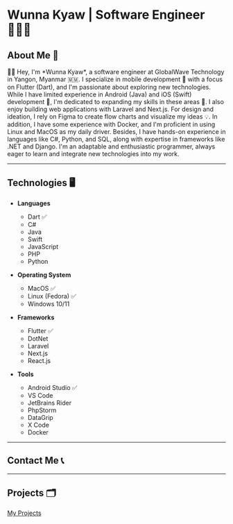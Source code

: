 # Wunna Kyaw | Software Engineer 👨🏻‍💻

## About Me 👤

<aside>
👋🏻 Hey, I'm *Wunna Kyaw*, a software engineer at GlobalWave Technology in Yangon, Myanmar 🇲🇲. I specialize in mobile development 📱 with a focus on Flutter (Dart), and I'm passionate about exploring new technologies. While I have limited experience in Android (Java) and iOS (Swift) development 🙁, I'm dedicated to expanding my skills in these areas 💯. I also enjoy building web applications with Laravel and Next.js. For design and ideation, I rely on Figma to create flow charts and visualize my ideas 💡. In addition, I have some experience with Docker, and I'm proficient in using Linux and MacOS as my daily driver. Besides, I have hands-on experience in languages like C#, Python, and SQL, along with expertise in frameworks like .NET and Django. I'm an adaptable and enthusiastic programmer, always eager to learn and integrate new technologies into my work.

</aside>

---

## Technologies 🖥️

- **Languages**
    - Dart ✅
    - C#
    - Java
    - Swift
    - JavaScript
    - PHP
    - Python
- **Operating System**
    - MacOS ✅
    - Linux (Fedora) ✅
    - Windows 10/11

- **Frameworks**
    - Flutter ✅
    - DotNet
    - Laravel
    - Next.js
    - React.js
- **Tools**
    - Android Studio ✅
    - VS Code
    - JetBrains Rider
    - PhpStorm
    - DataGrip
    - X Code
    - Docker

---

## Contact Me 📞

---

## Projects 🗂️

[My Projects](Wunna%20Kyaw%20Software%20Engineer%20%F0%9F%91%A8%F0%9F%8F%BB%E2%80%8D%F0%9F%92%BB%20c7670a68149e44a9895fcb1816fa3862/My%20Projects%204bbe296f3abb4e6f8fbefbbc34d43c4b.csv)
